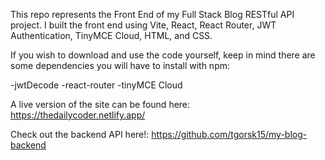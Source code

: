 This repo represents the Front End of my Full Stack Blog RESTful API project. I built the front end using Vite, React, React Router, JWT Authentication, TinyMCE Cloud, HTML, and CSS.


If you wish to download and use the code yourself, keep in mind there are some dependencies you will have to install with npm:

-jwtDecode
-react-router
-tinyMCE Cloud

A live version of the site can be found here:
https://thedailycoder.netlify.app/


Check out the backend API here!:
https://github.com/tgorsk15/my-blog-backend